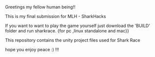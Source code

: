 Greetings my fellow human being!!

This is my final submission for  MLH - SharkHacks

If you want to want to play the game yourself just download the 'BUILD' folder and run sharkrace.  {for pc ,linux standalone and mac}}

This repository contains the unity project files used for Shark Race

hope you enjoy
peace :) !!!
